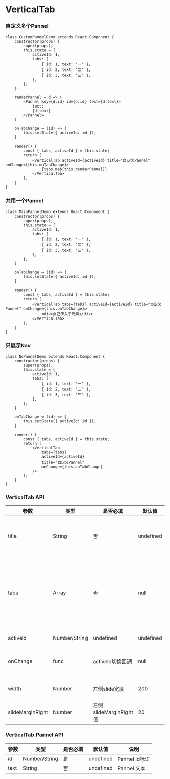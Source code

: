 # VerticalTab

### 自定义多个Pannel
```
class CustomPannelDemo extends React.Component {
    constructor(props) {
        super(props);
        this.state = {
            activeId: 1,
            tabs: [
                { id: 1, text: '一' },
                { id: 2, text: '二' },
                { id: 3, text: '三' },
            ],
        };
    }

    renderPannel = d => (
        <Pannel key={d.id} id={d.id} text={d.text}>
            text:
            {d.text}
        </Pannel>
    )

    onTabChange = (id) => {
        this.setState({ activeId: id });
    }

    render() {
        const { tabs, activeId } = this.state;
        return (
            <VerticalTab activeId={activeId} title="自定义Pannel" onChange={this.onTabChange}>
                {tabs.map(this.renderPannel)}
            </VerticalTab>
        );
    }
}
```
### 共用一个Pannel
```
class MainPannelDemo extends React.Component {
    constructor(props) {
        super(props);
        this.state = {
            activeId: 1,
            tabs: [
                { id: 1, text: '一' },
                { id: 2, text: '二' },
                { id: 3, text: '三' },
            ],
        };
    }

    onTabChange = (id) => {
        this.setState({ activeId: id });
    }

    render() {
        const { tabs, activeId } = this.state;
        return (
            <VerticalTab tabs={tabs} activeId={activeId} title="自定义Pannel" onChange={this.onTabChange}>
                <div>自己传入子元素</div>
            </VerticalTab>
        );
    }
}
```

### 只展示Nav
```
class NoPannelDemo extends React.Component {
    constructor(props) {
        super(props);
        this.state = {
            activeId: 1,
            tabs: [
                { id: 1, text: '一' },
                { id: 2, text: '二' },
                { id: 3, text: '三' },
            ],
        };
    }

    onTabChange = (id) => {
        this.setState({ activeId: id });
    }

    render() {
        const { tabs, activeId } = this.state;
        return (
            <VerticalTab
                tabs={tabs}
                activeId={activeId}
                title="自定义Pannel"
                onChange={this.onTabChange}
            />
        );
    }
}
```

### VerticalTab API

| 参数 | 类型 | 是否必填 | 默认值 | 说明
|------|------|------|------|------|
| title | String | 否 | undefined | 左侧Nav标题，不传则不展示 |
| tabs | Array | 否 | null | tabs列表，{id: xxx, text: xxx},传入后使用自定义Pannel无效 |
| activeId | Number/String | undefined | undefined | 选中tabId |
| onChange | func | activeId切换回调 | null | 提供新切换的activeId参数 |
| width | Number | 左侧slide宽度 | 200 | 默认宽度200px |
| slideMarginRight | Number | 左侧 slideMarginRight 值 | 20 | 默认宽度20px |

### VerticalTab.Pannel API
| 参数 | 类型 | 是否必填 | 默认值 | 说明
|------|------|------|------|------|
| id | Number/String | 是 | undefined | Pannel Id标识 |
| text | String | 否 | undefined | Pannel 文本 |